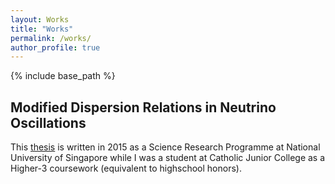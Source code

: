 ```yaml
---
layout: Works
title: "Works"
permalink: /works/
author_profile: true
---
```


{% include base_path %}

## Modified Dispersion Relations in Neutrino Oscillations

This [thesis](/SRP_Paper.pdf) is written in 2015 as a Science Research Programme at National University of Singapore while I was a student at Catholic Junior College as a Higher-3 coursework (equivalent to highschool honors).